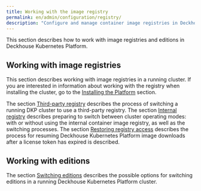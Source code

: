 ```yaml
---
title: Working with the image registry
permalink: en/admin/configuration/registry/
description: "Configure and manage container image registries in Deckhouse Kubernetes Platform. Internal registry setup, third-party registry integration, and edition switching."
---
```


This section describes how to work with image registries and editions in Deckhouse Kubernetes Platform.

## Working with image registries

This section describes working with image registries in a running cluster. If you are interested in information about working with the registry when installing the cluster, go to the [Installing the Platform](../../../installing/) section.

The section [Third-party registry](../registry/third-party.html) describes the process of switching a running DKP cluster to use a third-party registry.
The section [Internal registry](../registry/internal.html) describes preparing to switch between cluster operating modes: with or without using the internal container image registry, as well as the switching processes.
The section [Restoring registry access](../registry/restore-token.html) describes the process for resuming Deckhouse Kubernetes Platform image downloads after a license token has expired is described.

## Working with editions

The section [Switching editions](../registry/switching-editions.html) describes the possible options for switching editions in a running Deckhouse Kubernetes Platform cluster.
